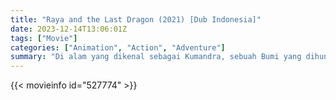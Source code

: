 ```yaml
---
title: "Raya and the Last Dragon (2021) [Dub Indonesia]"
date: 2023-12-14T13:06:01Z
tags: ["Movie"]
categories: ["Animation", "Action", "Adventure"]
summary: "Di alam yang dikenal sebagai Kumandra, sebuah Bumi yang dihuni oleh peradaban kuno, seorang pejuang bernama Raya bertekad untuk menemukan naga terakhir."
---
```



  <mux-player stream-type="on-demand"
  src="https://kp3d-my.sharepoint.com/personal/ryoo_kp3d_onmicrosoft_com/_layouts/15/download.aspx?share=EY1FAqup10tIqgzksBP6WWoBMX6DcYj_35_lNhgnndj1oQ" prefer-playback="mse" controls>
 
  </mux-player>
  

{{< movieinfo id="527774" >}}

  <script src="https://cdn.jsdelivr.net/npm/@mux/mux-player"></script>
  
   <script type="application/ld+json">
 {
  "@context": "https://schema.org/",
  "@type": "VideoObject",
  "name": "Raya and the Last Dragon",
  "contentUrl": "https://stream.mux.com/tWgbFtWIWwAtr30102pmOjM7GsNEYXESrzLgiChYup02ZQ.m3u8",
  "thumbnailUrl": "https://www.themoviedb.org/t/p/original/3emtmbHAp145frh3Pps1bZCCEHY.jpg?width=314&fit_mode=preserve&time=25",
  "uploadDate": "2023-12-14T13:06:01Z",
}

</script>